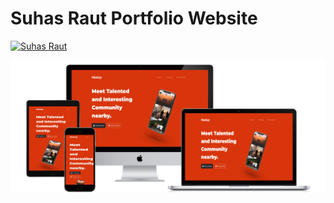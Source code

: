 # Suhas Raut Portfolio Website

[![Suhas Raut](https://img.shields.io/badge/Website-Check%20It%20Out-%2300C0A3?style=for-the-badge)](https://suhas-raut.github.io/Meetup-Website/)

<img src="images/all-devices-black.png" alt="Devices" >
